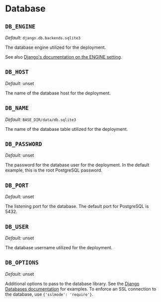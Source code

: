 # Database

## `DB_ENGINE`

*Default:* `django.db.backends.sqlite3`

The database engine utilized for the deployment.

See also [Django's documentation on the ENGINE setting](https://docs.djangoproject.com/en/4.0/ref/settings/#engine).

## `DB_HOST`

*Default:* unset

The name of the database host for the deployment.

## `DB_NAME`

*Default:* `BASE_DIR/data/db.sqlite3`

The name of the database table utilized for the deployment.

## `DB_PASSWORD`

*Default:* unset

The password for the database user for the deployment. In the default example,
this is the root PostgreSQL password.

## `DB_PORT`

*Default:* unset

The listening port for the database. The default port for PostgreSQL is 5432.

## `DB_USER`

*Default:* unset

The database username utilized for the deployment.

## `DB_OPTIONS`

*Default:* unset

Additional options to pass to the database library. See the [Django Databases documentation](https://docs.djangoproject.com/en/5.0/ref/databases/) for examples. To enforce an SSL connection to the database, use `{'sslmode': 'require'}`.
